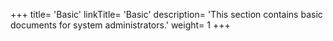 +++
title= 'Basic'
linkTitle= 'Basic'
description= 'This section contains basic documents for system administrators.'
weight= 1
+++
